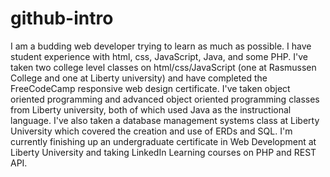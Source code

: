 # github-intro
I am a budding web developer trying to learn as much as possible. I have student experience with html, css, JavaScript, Java, and some PHP. 
I've taken two college level classes on html/css/JavaScript (one at Rasmussen College and one at Liberty university) and have completed the FreeCodeCamp responsive web design certificate.
I've taken object oriented programming and advanced object oriented programming classes from Liberty university, both of which used Java as the instructional language.
I've also taken a database management systems class at Liberty University which covered the creation and use of ERDs and SQL.
I'm currently finishing up an undergraduate certificate in Web Development at Liberty University and taking LinkedIn Learning courses on PHP and REST API.
